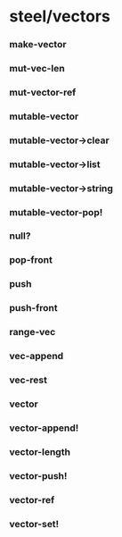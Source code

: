 # steel/vectors
### **make-vector**
### **mut-vec-len**
### **mut-vector-ref**
### **mutable-vector**
### **mutable-vector->clear**
### **mutable-vector->list**
### **mutable-vector->string**
### **mutable-vector-pop!**
### **null?**
### **pop-front**
### **push**
### **push-front**
### **range-vec**
### **vec-append**
### **vec-rest**
### **vector**
### **vector-append!**
### **vector-length**
### **vector-push!**
### **vector-ref**
### **vector-set!**
